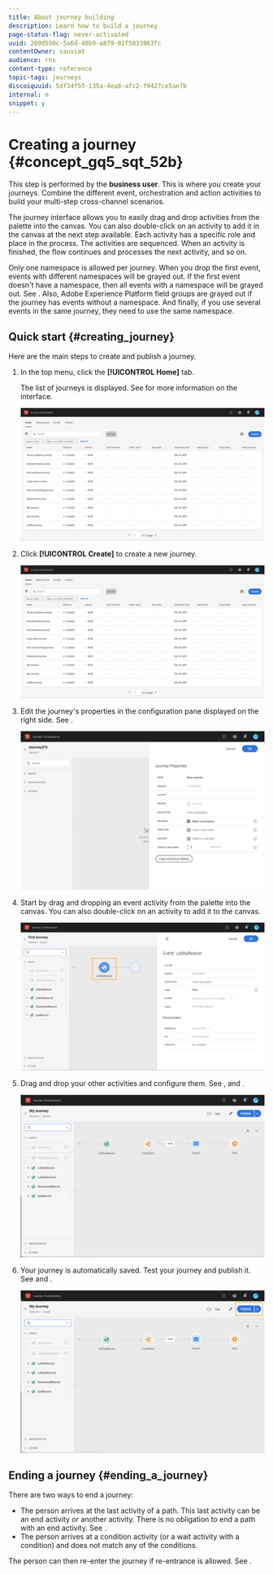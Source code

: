 ```yaml
---
title: About journey building
description: Learn how to build a journey
page-status-flag: never-activated
uuid: 269d590c-5a6d-40b9-a879-02f5033863fc
contentOwner: sauviat
audience: rns
content-type: reference
topic-tags: journeys
discoiquuid: 5df34f55-135a-4ea8-afc2-f9427ce5ae7b
internal: n
snippet: y
---
```



# Creating a journey {#concept_gq5_sqt_52b}

This step is performed by the **business user**. This is where you create your journeys. Combine the different event, orchestration and action activities to build your multi-step cross-channel scenarios.

The journey interface allows you to easily drag and drop activities from the palette into the canvas. You can also double-click on an activity to add it in the canvas at the next step available. Each activity has a specific role and place in the process. The activities are sequenced. When an activity is finished, the flow continues and processes the next activity, and so on.

Only one namespace is allowed per journey. When you drop the first event, events with different namespaces will be grayed out. If the first event doesn't have a namespace, then all events with a namespace will be grayed out. See [](../event/selecting-the-namespace.md). Also, Adobe Experience Platform field groups are grayed out if the journey has events without a namespace. And finally, if you use several events in the same journey, they need to use the same namespace.

## Quick start {#creating_journey}

Here are the main steps to create and publish a journey.

1. In the top menu, click the **[!UICONTROL Home]** tab. 

    The list of journeys is displayed. See [](../building-journeys/using-the-journey-designer.md) for more information on the interface.

    ![](../assets/journey30.png)

1. Click **[!UICONTROL Create]** to create a new journey.

    ![](../assets/journey31.png)

1. Edit the journey's properties in the configuration pane displayed on the right side. See [](../building-journeys/changing-properties.md).

    ![](../assets/journey32.png)

1. Start by drag and dropping an event activity from the palette into the canvas. You can also double-click on an activity to add it to the canvas.

    ![](../assets/journey33.png)

1. Drag and drop your other activities and configure them. See [](../building-journeys/event-activities.md), [](../building-journeys/about-orchestration-activities.md) and [](../building-journeys/about-action-activities.md).

    ![](../assets/journey34.png)

1. Your journey is automatically saved. Test your journey and publish it. See [](../building-journeys/testing-the-journey.md) and [](../building-journeys/publishing-the-journey.md).

    ![](../assets/journey36.png)

## Ending a journey {#ending_a_journey}

There are two ways to end a journey:

* The person arrives at the last activity of a path. This last activity can be an end activity or another activity. There is no obligation to end a path with an end activity. See [](../building-journeys/end-activity.md).
* The person arrives at a condition activity (or a wait activity with a condition) and does not match any of the conditions.

The person can then re-enter the journey if re-entrance is allowed. See [](../building-journeys/changing-properties.md).
